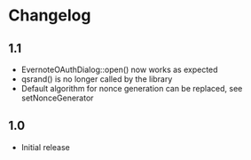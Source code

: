 # Changelog

## 1.1

  * EvernoteOAuthDialog::open() now works as expected
  * qsrand() is no longer called by the library
  * Default algorithm for nonce generation can be replaced, see setNonceGenerator

## 1.0
  * Initial release
 